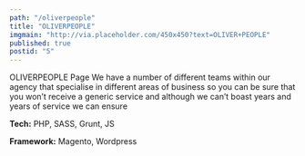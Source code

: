```yaml
---
path: "/oliverpeople"
title: "OLIVERPEOPLE"
imgmain: "http://via.placeholder.com/450x450?text=OLIVER+PEOPLE"
published: true
postid: "5"
---
```


OLIVERPEOPLE Page
We have a number of different teams within our agency that specialise in different areas of business so you can be sure that you won’t receive a generic service and although we can’t boast years and years of service we can ensure

**Tech:** PHP, SASS, Grunt, JS

**Framework:** Magento, Wordpress
